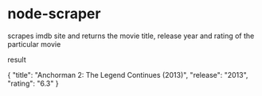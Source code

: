 # node-scraper
scrapes imdb site and returns the movie title, release year and rating of the particular movie

result

{
    "title": "Anchorman 2: The Legend Continues (2013)",
    "release": "2013",
    "rating": "6.3"
}